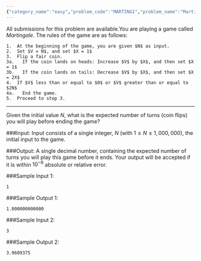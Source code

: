 ```yaml
---
{"category_name":"easy","problem_code":"MARTING1","problem_name":"Martingale","languages_supported":{"0":"C","1":"CPP14","2":"JAVA","3":"PYTH","4":"PYTH 3.6","5":"PYPY","6":"CS2","7":"PAS fpc","8":"PAS gpc","9":"RUBY","10":"PHP","11":"GO","12":"NODEJS","13":"HASK","14":"rust","15":"SCALA","16":"swift","17":"D","18":"PERL","19":"FORT","20":"WSPC","21":"ADA","22":"CAML","23":"ICK","24":"BF","25":"ASM","26":"CLPS","27":"PRLG","28":"ICON","29":"SCM qobi","30":"PIKE","31":"ST","32":"NICE","33":"LUA","34":"BASH","35":"NEM","36":"LISP sbcl","37":"LISP clisp","38":"SCM guile","39":"JS","40":"ERL","41":"TCL","42":"kotlin","43":"PERL6","44":"TEXT","45":"SCM chicken","46":"PYP3","47":"CLOJ","48":"COB","49":"FS"},"max_timelimit":1,"source_sizelimit":50000,"problem_author":"dojiboy9","problem_tester":null,"date_added":"25-12-2018","tags":{"0":"dojiboy9"},"time":{"view_start_date":1546074900,"submit_start_date":1546074900,"visible_start_date":1546074900,"end_date":1735669800},"is_direct_submittable":false,"layout":"problem"}
---
```

<span class="solution-visible-txt">All submissions for this problem are available.</span>You are playing a game called _Martingale_. The rules of the game are as follows:

```
1.  At the beginning of the game, you are given $N$ as input.
2.  Set $V = N$, and set $X = 1$
3.  Flip a fair coin.
3a.   If the coin lands on heads: Increase $V$ by $X$, and then set $X = 1$
3b.   If the coin lands on tails: Decrease $V$ by $X$, and then set $X = 2X$
4.  If $V$ less than or equal to $0$ or $V$ greater than or equal to $2N$
4a.   End the game.
5.  Proceed to step 3.
```
------------

Given the initial value $N$, what is the expected number of turns (coin flips) you will play before ending the game?

###Input:
Input consists of a single integer, $N$ (with $1 \leq N \leq 1,000,000$), the initial input to the game.

###Output:
A single decimal number, containing the expected number of turns you will play this game before it ends. Your output will be accepted if it is within $10^{-6}$ absolute or relative error.

###Sample Input 1:
```
1
```

###Sample Output 1:
```
1.000000000000
```

###Sample Input 2:
```
3
```

###Sample Output 2:
```
3.9609375
```